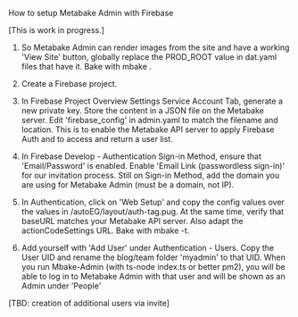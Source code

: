 How to setup Metabake Admin with Firebase

[This is work in progress.]

1. So Metabake Admin can render images from the site and have a working 'View Site' button, globally replace the PROD_ROOT value in dat.yaml files that have it. Bake with mbake .

2. Create a Firebase project. 

3. In Firebase Project Overview Settings Service Account Tab, generate a new private key. Store the content in a JSON file on the Metabake server. Edit 'firebase_config' in admin.yaml to match the filename and location. This is to enable the Metabake API server to apply Firebase Auth and to access and return a user list.

4. In Firebase Develop - Authentication Sign-in Method, ensure that 'Email/Password' is enabled. Enable 'Email Link (passwordless sign-in)' for our invitation process. Still on Sign-in Method, add the domain you are using for Metabake Admin (must be a domain, not IP).

5. In Authentication, click on 'Web Setup' and copy the config values over the values in /autoEG/layout/auth-tag.pug. At the same time, verify that baseURL matches your Metabake API server. Also adapt the actionCodeSettings URL. Bake with mbake -t. 

6. Add yourself with 'Add User' under Authentication - Users. Copy the User UID and rename the blog/team folder 'myadmin' to that UID. When you run Mbake-Admin (with ts-node index.ts or better pm2), you will be able to log in to Metabake Admin with that user and will be shown as an Admin under 'People'

[TBD: creation of additional users via invite]









